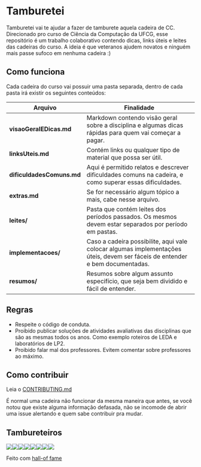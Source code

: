 # Tamburetei
Tamburetei vai te ajudar a fazer de tamburete aquela cadeira de CC. Direcionado pro curso de Ciência da Computação da UFCG, esse repositório é um trabalho colaborativo contendo dicas, links úteis e leites das cadeiras do curso. A ideia é que veteranos ajudem novatos e ninguém mais passe sufoco em nenhuma cadeira :)

## Como funciona

Cada cadeira do curso vai possuir uma pasta separada, dentro de cada pasta irá existir os seguintes conteúdos:

Arquivo | Finalidade
------- | -----------
**visaoGeralEDicas.md** | Markdown contendo visão geral sobre a disciplina e algumas dicas rápidas para quem vai começar a pagar.
**linksUteis.md** | Contém links ou qualquer tipo de material que possa ser útil.
**dificuldadesComuns.md** | Aqui é permitido relatos e descrever dificuldades comuns na cadeira, e como superar essas dificuldades.
**extras.md** | Se for necessário algum tópico a mais, cabe nesse arquivo.
**leites/** | Pasta que contém leites dos períodos passados. Os mesmos devem estar separados por período em pastas.
**implementacoes/** | Caso a cadeira possibilite, aqui vale colocar algumas implementações úteis, devem ser fáceis de entender e bem documentadas.
**resumos/** | Resumos sobre algum assunto especifício, que seja bem dividido e fácil de entender.

## Regras

- Respeite o código de conduta.
- Proibido publicar soluções de atividades avaliativas das disciplinas que são as mesmas todos os anos. Como exemplo roteiros de LEDA e laboratórios de LP2.
- Proibido falar mal dos professores. Evitem comentar sobre professores ao máximo.

## Como contribuir

Leia o [CONTRIBUTING.md](CONTRIBUTING.md)

É normal uma cadeira não funcionar da mesma maneira que antes, se você notou que existe alguma informação defasada, não se incomode de abrir uma issue alertando e quem sabe contribuir pra mudar.

## Tambureteiros

[![](https://sourcerer.io/fame/thayannevls/OpenDevUFCG/Tamburetei/images/0)](https://sourcerer.io/fame/thayannevls/OpenDevUFCG/Tamburetei/links/0)[![](https://sourcerer.io/fame/thayannevls/OpenDevUFCG/Tamburetei/images/1)](https://sourcerer.io/fame/thayannevls/OpenDevUFCG/Tamburetei/links/1)[![](https://sourcerer.io/fame/thayannevls/OpenDevUFCG/Tamburetei/images/2)](https://sourcerer.io/fame/thayannevls/OpenDevUFCG/Tamburetei/links/2)[![](https://sourcerer.io/fame/thayannevls/OpenDevUFCG/Tamburetei/images/3)](https://sourcerer.io/fame/thayannevls/OpenDevUFCG/Tamburetei/links/3)[![](https://sourcerer.io/fame/thayannevls/OpenDevUFCG/Tamburetei/images/4)](https://sourcerer.io/fame/thayannevls/OpenDevUFCG/Tamburetei/links/4)[![](https://sourcerer.io/fame/thayannevls/OpenDevUFCG/Tamburetei/images/5)](https://sourcerer.io/fame/thayannevls/OpenDevUFCG/Tamburetei/links/5)[![](https://sourcerer.io/fame/thayannevls/OpenDevUFCG/Tamburetei/images/6)](https://sourcerer.io/fame/thayannevls/OpenDevUFCG/Tamburetei/links/6)[![](https://sourcerer.io/fame/thayannevls/OpenDevUFCG/Tamburetei/images/7)](https://sourcerer.io/fame/thayannevls/OpenDevUFCG/Tamburetei/links/7)

Feito com [hall-of fame](https://github.com/sourcerer-io/hall-of-fame)